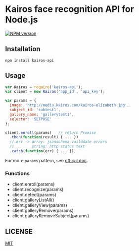 # Kairos face recognition API for Node.js

[![NPM version](http://img.shields.io/npm/v/kairos-api.svg?style=flat)](https://www.npmjs.com/package/kairos-api)

## Installation

```
npm install kairos-api
```

## Usage

```js
var Kairos = require('kairos-api');
var client = new Kairos('app_id', 'api_key');

var params = {
  image: 'http://media.kairos.com/kairos-elizabeth.jpg',
  subject_id: 'subtest1',
  gallery_name: 'gallerytest1',
  selector: 'SETPOSE'
};

client.enroll(params)   // return Promise
  .then(function(result) { ... })
  // err -> array: jsonschema vailddate errors
  //        string: http status text
  .catch(function(err) { ... });
```

For more `params` pattern, see [offical doc](https://www.kairos.com/docs/face-recognition).

### Functions

- client.enroll(params)
- client.recognize(params)
- client.detect(params)
- client.galleryListAll()
- client.galleryView(params)
- client.galleryRemove(params)
- client.galleryRemoveSubject(params)

## LICENSE

[MIT](LICENSE)